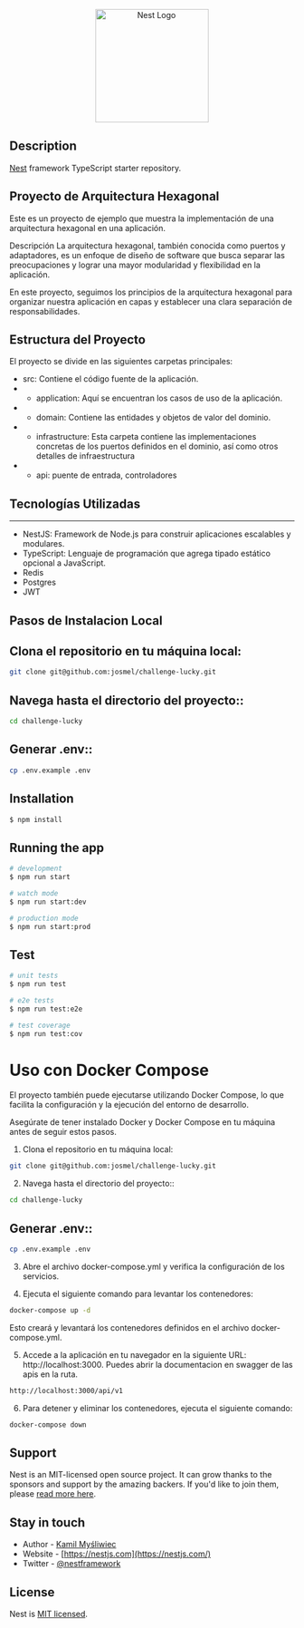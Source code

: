 <p align="center">
  <a href="http://nestjs.com/" target="blank"><img src="https://nestjs.com/img/logo-small.svg" width="200" alt="Nest Logo" /></a>
</p>

[circleci-image]: https://img.shields.io/circleci/build/github/nestjs/nest/master?token=abc123def456
[circleci-url]: https://circleci.com/gh/nestjs/nest


## Description

[Nest](https://github.com/nestjs/nest) framework TypeScript starter repository.


## Proyecto de Arquitectura Hexagonal
Este es un proyecto de ejemplo que muestra la implementación de una arquitectura hexagonal en una aplicación.

Descripción
La arquitectura hexagonal, también conocida como puertos y adaptadores, es un enfoque de diseño de software que busca separar las preocupaciones y lograr una mayor modularidad y flexibilidad en la aplicación.

En este proyecto, seguimos los principios de la arquitectura hexagonal para organizar nuestra aplicación en capas y establecer una clara separación de responsabilidades.

## Estructura del Proyecto
El proyecto se divide en las siguientes carpetas principales:

* src: Contiene el código fuente de la aplicación.
* * application: Aquí se encuentran los casos de uso de la aplicación.
* * domain: Contiene las entidades y objetos de valor del dominio.
* * infrastructure: Esta carpeta contiene las implementaciones concretas de los puertos definidos en el dominio, así como otros detalles de infraestructura
* * api: puente de entrada, controladores
## Tecnologías Utilizadas
***

* NestJS: Framework de Node.js para construir aplicaciones escalables y modulares.
* TypeScript: Lenguaje de programación que agrega tipado estático opcional a JavaScript.
* Redis
* Postgres
* JWT




## Pasos de Instalacion Local

## Clona el repositorio en tu máquina local:
```bash
git clone git@github.com:josmel/challenge-lucky.git
```
## Navega hasta el directorio del proyecto::
```bash
cd challenge-lucky
```
## Generar .env::
```bash
cp .env.example .env
```
## Installation
```bash
$ npm install
```

## Running the app

```bash
# development
$ npm run start

# watch mode
$ npm run start:dev

# production mode
$ npm run start:prod
```

## Test

```bash
# unit tests
$ npm run test

# e2e tests
$ npm run test:e2e

# test coverage
$ npm run test:cov
```

# Uso con Docker Compose
El proyecto también puede ejecutarse utilizando Docker Compose, lo que facilita la configuración y la ejecución del entorno de desarrollo.


Asegúrate de tener instalado Docker y Docker Compose en tu máquina antes de seguir estos pasos.

1. Clona el repositorio en tu máquina local:
```bash
git clone git@github.com:josmel/challenge-lucky.git
```
2. Navega hasta el directorio del proyecto::
```bash
cd challenge-lucky
```
## Generar .env::
```bash
cp .env.example .env
```

3. Abre el archivo docker-compose.yml y verifica la configuración de los servicios.

4. Ejecuta el siguiente comando para levantar los contenedores:
```bash
docker-compose up -d
```
Esto creará y levantará los contenedores definidos en el archivo docker-compose.yml.

5. Accede a la aplicación en tu navegador en la siguiente URL: http://localhost:3000. Puedes abrir  la documentacion en swagger de las apis en la ruta.

```bash
http://localhost:3000/api/v1
```

6. Para detener y eliminar los contenedores, ejecuta el siguiente comando:
```bash
docker-compose down

```


## Support

Nest is an MIT-licensed open source project. It can grow thanks to the sponsors and support by the amazing backers. If you'd like to join them, please [read more here](https://docs.nestjs.com/support).

## Stay in touch

- Author - [Kamil Myśliwiec](https://kamilmysliwiec.com)
- Website - [https://nestjs.com](https://nestjs.com/)
- Twitter - [@nestframework](https://twitter.com/nestframework)

## License

Nest is [MIT licensed](LICENSE).
